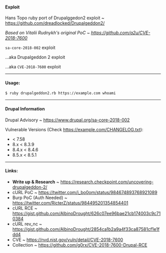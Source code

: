 #### Exploit
Hans Topo ruby port of Drupalggedon2 exploit ~ https://github.com/dreadlocked/Drupalgeddon2/

_Based on Vitalii Rudnykh's original PoC ~ https://github.com/a2u/CVE-2018-7600_

`sa-core-2018-002` exploit

...aka Drupalgeddon 2 exploit

...aka `CVE-2018-7600` exploit

- - -

#### Usage:

```
$ ruby drupalgeddon2.rb https://example.com whoami
```

- - -

#### Drupal Information

Drupal Advisory ~ https://www.drupal.org/sa-core-2018-002

Vulnerable Versions (Check https://example.com/CHANGELOG.txt):

* < 7.58
* 8.x < 8.3.9
* 8.4.x < 8.4.6
* 8.5.x < 8.5.1

- - -

#### Links:

- **Write up & Research** ~ https://research.checkpoint.com/uncovering-drupalgeddon-2/
- cURL PoC ~ https://twitter.com/i_bo0om/status/984674893768921089
- Burp PoC (Auth Needed) ~ https://twitter.com/RicterZ/status/984495201354854401
- cURL RCE ~ https://gist.github.com/AlbinoDrought/626c07ee96bae21cb174003c9c710384
- cURL rev_nc ~ https://gist.github.com/AlbinoDrought/2854ca1b2a9a4f33ca87581cf1e1fdd4
- CVE ~ https://nvd.nist.gov/vuln/detail/CVE-2018-7600
- Collection ~ https://github.com/g0rx/CVE-2018-7600-Drupal-RCE
